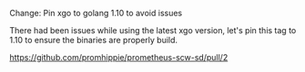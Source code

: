 Change: Pin xgo to golang 1.10 to avoid issues

There had been issues while using the latest xgo version, let's pin this tag to
1.10 to ensure the binaries are properly build.

https://github.com/promhippie/prometheus-scw-sd/pull/2
